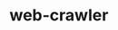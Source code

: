 # web-crawler
<!-- .test.js extension is used for testing purposes. jest identifies files using this extension -->